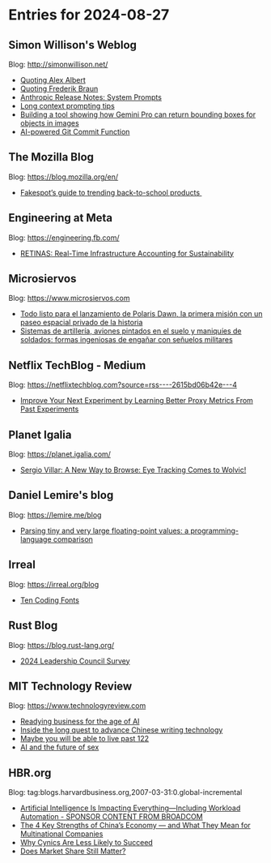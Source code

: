 # Entries for 2024-08-27
## Simon Willison's Weblog 
Blog: http://simonwillison.net/ 

- [Quoting Alex Albert](https://simonwillison.net/2024/Aug/26/alex-albert/#atom-everything)
- [Quoting Frederik Braun](https://simonwillison.net/2024/Aug/26/frederik-braun/#atom-everything)
- [Anthropic Release Notes: System Prompts](https://simonwillison.net/2024/Aug/26/anthropic-system-prompts/#atom-everything)
- [Long context prompting tips](https://simonwillison.net/2024/Aug/26/long-context-prompting-tips/#atom-everything)
- [Building a tool showing how Gemini Pro can return bounding boxes for objects in images](https://simonwillison.net/2024/Aug/26/gemini-bounding-box-visualization/#atom-everything)
- [AI-powered Git Commit Function](https://simonwillison.net/2024/Aug/26/ai-powered-git-commit-function/#atom-everything)
## The Mozilla Blog 
Blog: https://blog.mozilla.org/en/ 

- [Fakespot’s guide to trending back-to-school products ](https://blog.mozilla.org/en/mozilla/news/fakespots-guide-to-trending-back-to-school-products/)
## Engineering at Meta 
Blog: https://engineering.fb.com/ 

- [RETINAS: Real-Time Infrastructure Accounting for Sustainability](https://engineering.fb.com/2024/08/26/data-infrastructure/retinas-real-time-infrastructure-accounting-for-sustainability/)
## Microsiervos 
Blog: https://www.microsiervos.com 

- [Todo listo para el lanzamiento de Polaris Dawn, la primera misión con un paseo espacial privado de la historia](https://www.microsiervos.com/archivo/espacio/listo-lanzamiento-polaris-dawn-primer-paseo-espacial-privado-historia.html)
- [Sistemas de artillería, aviones pintados en el suelo y maniquíes de soldados: formas ingeniosas de engañar con señuelos militares](https://www.microsiervos.com/archivo/mundoreal/sistemas-artilleria-aviones-pintados-suelo-maniquies-soldados-enganar-senuelos-militares.html)
## Netflix TechBlog - Medium 
Blog: https://netflixtechblog.com?source=rss----2615bd06b42e---4 

- [Improve Your Next Experiment by Learning Better Proxy Metrics From Past Experiments](https://netflixtechblog.com/improve-your-next-experiment-by-learning-better-proxy-metrics-from-past-experiments-64c786c2a3ac?source=rss----2615bd06b42e---4)
## Planet Igalia 
Blog: https://planet.igalia.com/ 

- [Sergio Villar: A New Way to Browse: Eye Tracking Comes to Wolvic!](https://blogs.igalia.com/svillar/post/wolvic-eye-tracking/)
## Daniel Lemire's blog 
Blog: https://lemire.me/blog 

- [Parsing tiny and very large floating-point values: a programming-language comparison](https://lemire.me/blog/2024/08/26/parsing-tiny-and-very-large-floating-point-values-a-programming-language-comparison/)
## Irreal 
Blog: https://irreal.org/blog 

- [Ten Coding Fonts](https://irreal.org/blog/?p=12403)
## Rust Blog 
Blog: https://blog.rust-lang.org/ 

- [2024 Leadership Council Survey](https://blog.rust-lang.org/2024/08/26/council-survey.html)
## MIT Technology Review 
Blog: https://www.technologyreview.com 

- [Readying business for the age of AI](https://www.technologyreview.com/2024/08/26/1096349/readying-business-for-the-age-of-ai/)
- [Inside the long quest to advance Chinese writing technology](https://www.technologyreview.com/2024/08/26/1096630/chinese-writing-technology-evolution-thomas-mullaney/)
- [Maybe you will be able to live past 122](https://www.technologyreview.com/2024/08/26/1096126/aging-health-longevity-lifespan-advances-investment/)
- [AI and the future of sex](https://www.technologyreview.com/2024/08/26/1096526/ai-sex-relationships-porn/)
## HBR.org 
Blog: tag:blogs.harvardbusiness.org,2007-03-31:0.global-incremental 

- [Artificial Intelligence Is Impacting Everything—Including Workload Automation - SPONSOR CONTENT FROM BROADCOM](https://hbr.org/sponsored/2024/08/artificial-intelligence-is-impacting-everything-including-workload-automation)
- [The 4 Key Strengths of China’s Economy — and What They Mean for Multinational Companies](https://hbr.org/2024/08/the-4-key-strengths-of-chinas-economy-and-what-they-mean-for-multinational-companies)
- [Why Cynics Are Less Likely to Succeed](https://hbr.org/2024/08/why-cynics-are-less-likely-to-succeed)
- [Does Market Share Still Matter?](https://hbr.org/2024/08/does-market-share-still-matter)